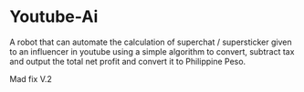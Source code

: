 # Youtube-Ai
A robot that can automate the calculation of superchat / supersticker given to an influencer in youtube using a simple algorithm to convert, subtract tax and output the total net profit and convert it to Philippine Peso.

Mad fix V.2
